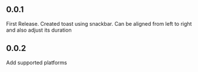 ## 0.0.1
First Release. Created toast using snackbar. Can be aligned from left to right and also adjust its duration
## 0.0.2
Add supported platforms